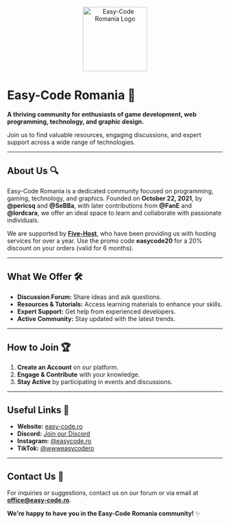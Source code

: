 <p align="center">
  <img src="https://cdn.discordapp.com/avatars/1305527648721698816/cb33fee247e88e507c8adeab90cdfd9a.png?size=4096" alt="Easy-Code Romania Logo" width="150" />
</p>

# Easy-Code Romania 🚀

**A thriving community for enthusiasts of game development, web programming, technology, and graphic design.**

Join us to find valuable resources, engaging discussions, and expert support across a wide range of technologies.

---

## About Us 🔍

Easy-Code Romania is a dedicated community focused on programming, gaming, technology, and graphics. Founded on **October 22, 2021**, by **@pericsq** and **@SeBBa**, with later contributions from **@FanE** and **@lordcara**, we offer an ideal space to learn and collaborate with passionate individuals.

We are supported by [**Five-Host**](https://five-host.com/aff.php?aff=91), who have been providing us with hosting services for over a year. Use the promo code **easycode20** for a 20% discount on your orders (valid for 6 months).

---

## What We Offer 🛠️

* **Discussion Forum:** Share ideas and ask questions.
* **Resources & Tutorials:** Access learning materials to enhance your skills.
* **Expert Support:** Get help from experienced developers.
* **Active Community:** Stay updated with the latest trends.

---

## How to Join 🏆

1.  **Create an Account** on our platform.
2.  **Engage & Contribute** with your knowledge.
3.  **Stay Active** by participating in events and discussions.

---

## Useful Links 🔗

* **Website:** [easy-code.ro](http://easy-code.ro)
* **Discord:** [Join our Discord](https://discord.gg/easy-code)
* **Instagram:** [@easycode.ro](https://instagram.com/easycode.ro)
* **TikTok:** [@wwweasycodero](https://tiktok.com/@wwweasycodero)

---

## Contact Us 📩

For inquiries or suggestions, contact us on our forum or via email at **office@easy-code.ro**.

**We're happy to have you in the Easy-Code Romania community!** ✨
